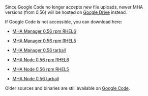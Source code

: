 Since Google Code no longer accepts new file uploads, newer MHA versions (from 0.56) will be hosted on [Google Drive](https://googledrive.com/host/0B1lu97m8-haWeHdGWXp0YVVUSlk/) instead.

If Google Code is not accessible, you can download here:

* [MHA Manager 0.56 rpm RHEL6](http://www.mysql.gr.jp/frame/modules/bwiki/index.php?plugin=attach&pcmd=open&file=mha4mysql-manager-0.56-0.el6.noarch.rpm&refer=matsunobu)

* [MHA Manager 0.56 rpm RHEL5](http://www.mysql.gr.jp/frame/modules/bwiki/index.php?plugin=attach&pcmd=open&file=mha4mysql-manager-0.56-0.el5.noarch.rpm&refer=matsunobu)

* [MHA Manager 0.56 tarball](http://www.mysql.gr.jp/frame/modules/bwiki/index.php?plugin=attach&pcmd=open&file=mha4mysql-manager-0.56.tar.gz&refer=matsunobu)

* [MHA Node 0.56 rpm RHEL6](http://www.mysql.gr.jp/frame/modules/bwiki/index.php?plugin=attach&pcmd=open&file=mha4mysql-node-0.56-0.el6.noarch.rpm&refer=matsunobu)

* [MHA Node 0.56 rpm RHEL5](http://www.mysql.gr.jp/frame/modules/bwiki/index.php?plugin=attach&pcmd=open&file=mha4mysql-node-0.56-0.el5.noarch.rpm&refer=matsunobu)

* [MHA Node 0.56 tarball](http://www.mysql.gr.jp/frame/modules/bwiki/index.php?plugin=attach&pcmd=open&file=mha4mysql-node-0.56.tar.gz&refer=matsunobu)

Older sources and binaries are still available on [Google Code](https://code.google.com/p/mysql-master-ha/downloads/list).